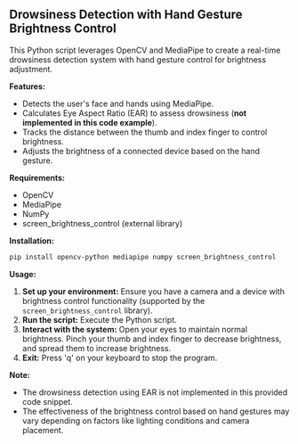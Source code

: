 ## Drowsiness Detection with Hand Gesture Brightness Control

This Python script leverages OpenCV and MediaPipe to create a real-time drowsiness detection system with hand gesture control for brightness adjustment.

**Features:**

* Detects the user's face and hands using MediaPipe.
* Calculates Eye Aspect Ratio (EAR) to assess drowsiness (**not implemented in this code example**).
* Tracks the distance between the thumb and index finger to control brightness.
* Adjusts the brightness of a connected device based on the hand gesture.

**Requirements:**

* OpenCV
* MediaPipe
* NumPy
* screen_brightness_control (external library)

**Installation:**

```bash
pip install opencv-python mediapipe numpy screen_brightness_control
```

**Usage:**

1. **Set up your environment:** Ensure you have a camera and a device with brightness control functionality (supported by the `screen_brightness_control` library).
2. **Run the script:** Execute the Python script.
3. **Interact with the system:** Open your eyes to maintain normal brightness. Pinch your thumb and index finger to decrease brightness, and spread them to increase brightness.
4. **Exit:** Press 'q' on your keyboard to stop the program.

**Note:**

* The drowsiness detection using EAR is not implemented in this provided code snippet. 
* The effectiveness of the brightness control based on hand gestures may vary depending on factors like lighting conditions and camera placement.
